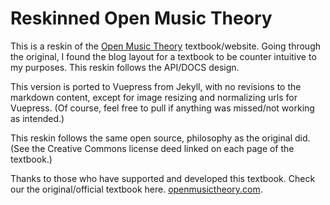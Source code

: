 # Reskinned Open Music Theory

This is a reskin of the [Open Music Theory](http://www.openmusictheory.com) textbook/website. Going through the original, I found the blog layout for a textbook to be counter intuitive to my purposes. This reskin follows the API/DOCS design.

This version is ported to Vuepress from Jekyll, with no revisions to the markdown content, except for image resizing and normalizing urls for Vuepress. (Of course, feel free to pull if anything was missed/not working as intended.)

This reskin follows the same open source, philosophy as the original did. (See the Creative Commons license deed linked on each page of the textbook.)

Thanks to those who have supported and developed this textbook. Check our the original/official textbook here. [openmusictheory.com](http://www.openmusictheory.com).
